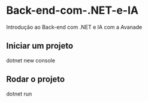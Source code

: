 # Back-end-com-.NET-e-IA
Introdução ao Back-end com .NET e IA com a Avanade

## Iniciar um projeto
dotnet new console

## Rodar o projeto
dotnet run